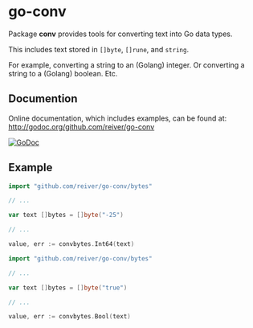 # go-conv

Package **conv** provides tools for converting text into Go data types.

This includes text stored in `[]byte`, `[]rune`, and `string`.

For example, converting a string to an (Golang) integer.
Or converting a string to a (Golang) boolean.
Etc.


## Documention

Online documentation, which includes examples, can be found at: http://godoc.org/github.com/reiver/go-conv

[![GoDoc](https://godoc.org/github.com/reiver/go-conv?status.svg)](https://godoc.org/github.com/reiver/go-conv)


## Example
```go
import "github.com/reiver/go-conv/bytes"

// ...

var text []bytes = []byte("-25")

// ...

value, err := convbytes.Int64(text)
```

```go
import "github.com/reiver/go-conv/bytes"

// ...

var text []bytes = []byte("true")

// ...

value, err := convbytes.Bool(text)
```
